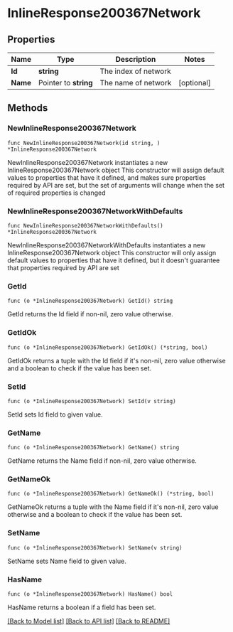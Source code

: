 # InlineResponse200367Network

## Properties

Name | Type | Description | Notes
------------ | ------------- | ------------- | -------------
**Id** | **string** | The index of network | 
**Name** | Pointer to **string** | The name of network | [optional] 

## Methods

### NewInlineResponse200367Network

`func NewInlineResponse200367Network(id string, ) *InlineResponse200367Network`

NewInlineResponse200367Network instantiates a new InlineResponse200367Network object
This constructor will assign default values to properties that have it defined,
and makes sure properties required by API are set, but the set of arguments
will change when the set of required properties is changed

### NewInlineResponse200367NetworkWithDefaults

`func NewInlineResponse200367NetworkWithDefaults() *InlineResponse200367Network`

NewInlineResponse200367NetworkWithDefaults instantiates a new InlineResponse200367Network object
This constructor will only assign default values to properties that have it defined,
but it doesn't guarantee that properties required by API are set

### GetId

`func (o *InlineResponse200367Network) GetId() string`

GetId returns the Id field if non-nil, zero value otherwise.

### GetIdOk

`func (o *InlineResponse200367Network) GetIdOk() (*string, bool)`

GetIdOk returns a tuple with the Id field if it's non-nil, zero value otherwise
and a boolean to check if the value has been set.

### SetId

`func (o *InlineResponse200367Network) SetId(v string)`

SetId sets Id field to given value.


### GetName

`func (o *InlineResponse200367Network) GetName() string`

GetName returns the Name field if non-nil, zero value otherwise.

### GetNameOk

`func (o *InlineResponse200367Network) GetNameOk() (*string, bool)`

GetNameOk returns a tuple with the Name field if it's non-nil, zero value otherwise
and a boolean to check if the value has been set.

### SetName

`func (o *InlineResponse200367Network) SetName(v string)`

SetName sets Name field to given value.

### HasName

`func (o *InlineResponse200367Network) HasName() bool`

HasName returns a boolean if a field has been set.


[[Back to Model list]](../README.md#documentation-for-models) [[Back to API list]](../README.md#documentation-for-api-endpoints) [[Back to README]](../README.md)



